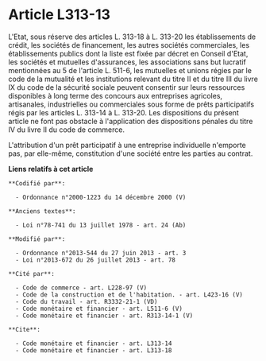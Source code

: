 # Article L313-13

L'Etat, sous réserve des articles L. 313-18 à L. 313-20 les établissements de crédit, les sociétés de financement, les autres
sociétés commerciales, les établissements publics dont la liste est fixée par décret en Conseil d'Etat, les sociétés et
mutuelles d'assurances, les associations sans but lucratif mentionnées au 5 de l'article L. 511-6, les mutuelles et unions
régies par le code de la mutualité et les institutions relevant du titre II et du titre III du livre IX du code de la
sécurité sociale peuvent consentir sur leurs ressources disponibles à long terme des concours aux entreprises agricoles,
artisanales, industrielles ou commerciales sous forme de prêts participatifs régis par les articles L. 313-14 à L. 313-20.
Les dispositions du présent article ne font pas obstacle à l'application des dispositions pénales du titre IV du livre II du
code de commerce. 

L'attribution d'un prêt participatif à une entreprise individuelle n'emporte pas, par elle-même, constitution d'une société
entre les parties au contrat.

**Liens relatifs à cet article**

	**Codifié par**:

	  - Ordonnance n°2000-1223 du 14 décembre 2000 (V)

	**Anciens textes**:

	  - Loi n°78-741 du 13 juillet 1978 - art. 24 (Ab)

	**Modifié par**:

	  - Ordonnance n°2013-544 du 27 juin 2013 - art. 3
	  - Loi n°2013-672 du 26 juillet 2013 - art. 78

	**Cité par**:

	  - Code de commerce - art. L228-97 (V)
	  - Code de la construction et de l'habitation. - art. L423-16 (V)
	  - Code du travail - art. R3332-21-1 (VD)
	  - Code monétaire et financier - art. L511-6 (V)
	  - Code monétaire et financier - art. R313-14-1 (V)

	**Cite**:

	  - Code monétaire et financier - art. L313-14
	  - Code monétaire et financier - art. L313-18
